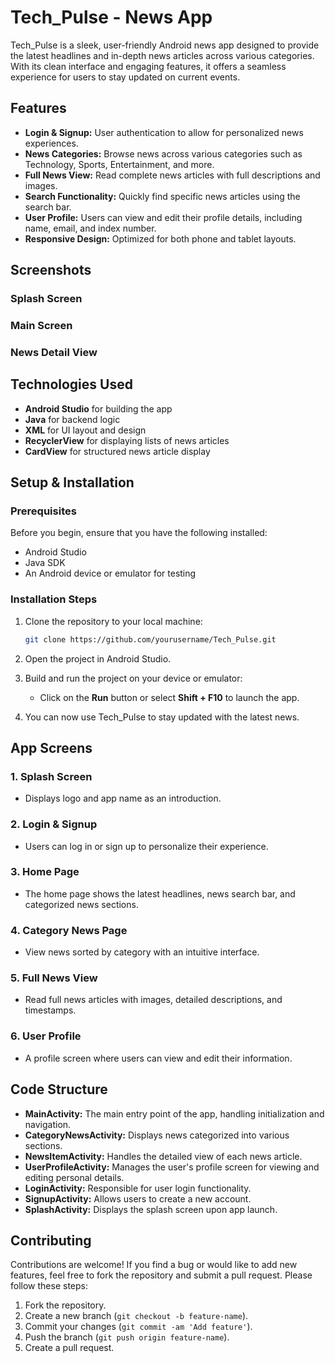 
# Tech_Pulse - News App

Tech_Pulse is a sleek, user-friendly Android news app designed to provide the latest headlines and in-depth news articles across various categories. With its clean interface and engaging features, it offers a seamless experience for users to stay updated on current events.

## Features

- **Login & Signup:** User authentication to allow for personalized news experiences.
- **News Categories:** Browse news across various categories such as Technology, Sports, Entertainment, and more.
- **Full News View:** Read complete news articles with full descriptions and images.
- **Search Functionality:** Quickly find specific news articles using the search bar.
- **User Profile:** Users can view and edit their profile details, including name, email, and index number.
- **Responsive Design:** Optimized for both phone and tablet layouts.

## Screenshots

### Splash Screen

### Main Screen

### News Detail View

## Technologies Used

- **Android Studio** for building the app
- **Java** for backend logic
- **XML** for UI layout and design
- **RecyclerView** for displaying lists of news articles
- **CardView** for structured news article display

## Setup & Installation

### Prerequisites

Before you begin, ensure that you have the following installed:

- Android Studio
- Java SDK
- An Android device or emulator for testing

### Installation Steps

1. Clone the repository to your local machine:
   ```bash
   git clone https://github.com/yourusername/Tech_Pulse.git
   ```

2. Open the project in Android Studio.

3. Build and run the project on your device or emulator:
   - Click on the **Run** button or select **Shift + F10** to launch the app.

4. You can now use Tech_Pulse to stay updated with the latest news.

## App Screens

### 1. **Splash Screen**
   - Displays logo and app name as an introduction.

### 2. **Login & Signup**
   - Users can log in or sign up to personalize their experience.

### 3. **Home Page**
   - The home page shows the latest headlines, news search bar, and categorized news sections.

### 4. **Category News Page**
   - View news sorted by category with an intuitive interface.

### 5. **Full News View**
   - Read full news articles with images, detailed descriptions, and timestamps.

### 6. **User Profile**
   - A profile screen where users can view and edit their information.

## Code Structure

- **MainActivity:** The main entry point of the app, handling initialization and navigation.
- **CategoryNewsActivity:** Displays news categorized into various sections.
- **NewsItemActivity:** Handles the detailed view of each news article.
- **UserProfileActivity:** Manages the user's profile screen for viewing and editing personal details.
- **LoginActivity:** Responsible for user login functionality.
- **SignupActivity:** Allows users to create a new account.
- **SplashActivity:** Displays the splash screen upon app launch.

## Contributing

Contributions are welcome! If you find a bug or would like to add new features, feel free to fork the repository and submit a pull request. Please follow these steps:

1. Fork the repository.
2. Create a new branch (`git checkout -b feature-name`).
3. Commit your changes (`git commit -am 'Add feature'`).
4. Push the branch (`git push origin feature-name`).
5. Create a pull request.
